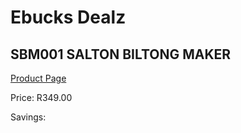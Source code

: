 
# Ebucks Dealz
## SBM001 SALTON BILTONG MAKER
[Product Page](https://www.ebucks.com/web/shop/productSelected.do?prodId=1137014990&catId=714962196)

Price: R349.00

Savings: 


	